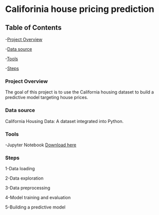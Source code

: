 # Califorinia house pricing prediction

## Table of Contents

 -[Project Overview](#Project-Overview)
 
 -[Data source](#Data-source)
 
 -[Tools](#Tools)
 
 -[Steps](#Steps)
 
### Project Overview

The goal of this project is to use the California housing dataset to build a predictive model targeting house prices.

### Data source 

California Housing Data: A dataset integrated into Python.

### Tools

-Jupyter Notebook [Download here](https://www.anaconda.com/download/)

### Steps

1-Data loading 

2-Data exploration

3-Data preprocessing

4-Model training and evaluation

5-Building a predictive model
